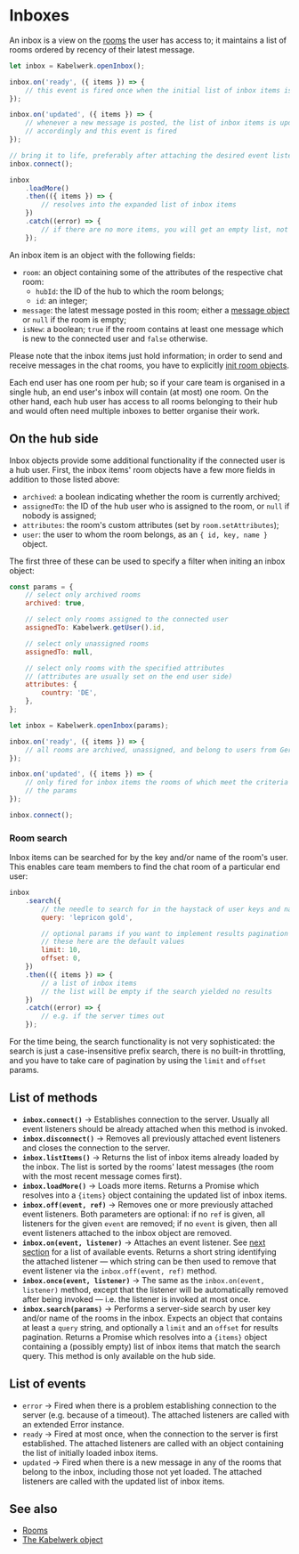 # Inboxes

An inbox is a view on the [rooms](./rooms.md) the user has access to; it maintains a list of rooms ordered by recency of their latest message.

```js
let inbox = Kabelwerk.openInbox();

inbox.on('ready', ({ items }) => {
    // this event is fired once when the initial list of inbox items is loaded
});

inbox.on('updated', ({ items }) => {
    // whenever a new message is posted, the list of inbox items is updated
    // accordingly and this event is fired
});

// bring it to life, preferably after attaching the desired event listeners
inbox.connect();

inbox
    .loadMore()
    .then(({ items }) => {
        // resolves into the expanded list of inbox items
    })
    .catch((error) => {
        // if there are no more items, you will get an empty list, not an error
    });
```

An inbox item is an object with the following fields:

-   `room`: an object containing some of the attributes of the respective chat room:
    -   `hubId`: the ID of the hub to which the room belongs;
    -   `id`: an integer;
-   `message`: the latest message posted in this room; either a [message object](./rooms.md#messaging) or `null` if the room is empty;
-   `isNew`: a boolean; `true` if the room contains at least one message which is new to the connected user and `false` otherwise.

Please note that the inbox items just hold information; in order to send and receive messages in the chat rooms, you have to explicitly [init room objects](./rooms.md).

Each end user has one room per hub; so if your care team is organised in a single hub, an end user's inbox will contain (at most) one room. On the other hand, each hub user has access to all rooms belonging to their hub and would often need multiple inboxes to better organise their work.

## On the hub side

Inbox objects provide some additional functionality if the connected user is a hub user. First, the inbox items' room objects have a few more fields in addition to those listed above:

-   `archived`: a boolean indicating whether the room is currently archived;
-   `assignedTo`: the ID of the hub user who is assigned to the room, or `null` if nobody is assigned;
-   `attributes`: the room's custom attributes (set by `room.setAttributes`);
-   `user`: the user to whom the room belongs, as an `{ id, key, name }` object.

The first three of these can be used to specify a filter when initing an inbox object:

```js
const params = {
    // select only archived rooms
    archived: true,

    // select only rooms assigned to the connected user
    assignedTo: Kabelwerk.getUser().id,

    // select only unassigned rooms
    assignedTo: null,

    // select only rooms with the specified attributes
    // (attributes are usually set on the end user side)
    attributes: {
        country: 'DE',
    },
};

let inbox = Kabelwerk.openInbox(params);

inbox.on('ready', ({ items }) => {
    // all rooms are archived, unassigned, and belong to users from Germany
});

inbox.on('updated', ({ items }) => {
    // only fired for inbox items the rooms of which meet the criteria set by
    // the params
});

inbox.connect();
```

### Room search

Inbox items can be searched for by the key and/or name of the room's user. This enables care team members to find the chat room of a particular end user:

```js
inbox
    .search({
        // the needle to search for in the haystack of user keys and names
        query: 'lepricon gold',

        // optional params if you want to implement results pagination
        // these here are the default values
        limit: 10,
        offset: 0,
    })
    .then(({ items }) => {
        // a list of inbox items
        // the list will be empty if the search yielded no results
    })
    .catch((error) => {
        // e.g. if the server times out
    });
```

For the time being, the search functionality is not very sophisticated: the search is just a case-insensitive prefix search, there is no built-in throttling, and you have to take care of pagination by using the `limit` and `offset` params.

## List of methods

-   **`inbox.connect()`** → Establishes connection to the server. Usually all event listeners should be already attached when this method is invoked.
-   **`inbox.disconnect()`** → Removes all previously attached event listeners and closes the connection to the server.
-   **`inbox.listItems()`** → Returns the list of inbox items already loaded by the inbox. The list is sorted by the rooms' latest messages (the room with the most recent message comes first).
-   **`inbox.loadMore()`** → Loads more items. Returns a Promise which resolves into a `{items}` object containing the updated list of inbox items.
-   **`inbox.off(event, ref)`** → Removes one or more previously attached event listeners. Both parameters are optional: if no `ref` is given, all listeners for the given `event` are removed; if no `event` is given, then all event listeners attached to the inbox object are removed.
-   **`inbox.on(event, listener)`** → Attaches an event listener. See [next section](#list-of-events) for a list of available events. Returns a short string identifying the attached listener — which string can be then used to remove that event listener via the `inbox.off(event, ref)` method.
-   **`inbox.once(event, listener)`** → The same as the `inbox.on(event, listener)` method, except that the listener will be automatically removed after being invoked — i.e. the listener is invoked at most once.
-   **`inbox.search(params)`** → Performs a server-side search by user key and/or name of the rooms in the inbox. Expects an object that contains at least a `query` string, and optionally a `limit` and an `offset` for results pagination. Returns a Promise which resolves into a `{items}` object containing a (possibly empty) list of inbox items that match the search query. This method is only available on the hub side.

## List of events

-   `error` → Fired when there is a problem establishing connection to the server (e.g. because of a timeout). The attached listeners are called with an extended Error instance.
-   `ready` → Fired at most once, when the connection to the server is first established. The attached listeners are called with an object containing the list of initially loaded inbox items.
-   `updated` → Fired when there is a new message in any of the rooms that belong to the inbox, including those not yet loaded. The attached listeners are called with the updated list of inbox items.

## See also

-   [Rooms](./rooms.md)
-   [The Kabelwerk object](./kabelwerk.md)
